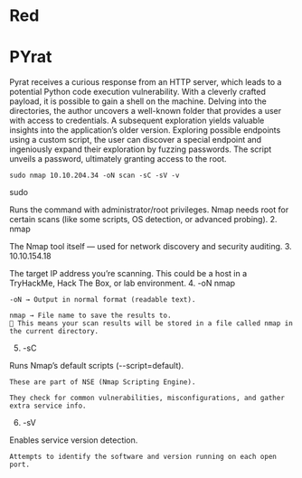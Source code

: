 # Red
# PYrat

Pyrat receives a curious response from an HTTP server, which leads to a potential Python code execution vulnerability. With a cleverly crafted payload, it is possible to gain a shell on the machine. Delving into the directories, the author uncovers a well-known folder that provides a user with access to credentials. A subsequent exploration yields valuable insights into the application’s older version. Exploring possible endpoints using a custom script, the user can discover a special endpoint and ingeniously expand their exploration by fuzzing passwords. The script unveils a password, ultimately granting access to the root.

``` sudo nmap 10.10.204.34 -oN scan -sC -sV -v ```

 sudo

Runs the command with administrator/root privileges.
Nmap needs root for certain scans (like some scripts, OS detection, or advanced probing).
2. nmap

The Nmap tool itself — used for network discovery and security auditing.
3. 10.10.154.18

The target IP address you’re scanning.
This could be a host in a TryHackMe, Hack The Box, or lab environment.
4. -oN nmap

    -oN → Output in normal format (readable text).

    nmap → File name to save the results to.
    📄 This means your scan results will be stored in a file called nmap in the current directory.

5. -sC

Runs Nmap’s default scripts (--script=default).

    These are part of NSE (Nmap Scripting Engine).

    They check for common vulnerabilities, misconfigurations, and gather extra service info.

6. -sV

Enables service version detection.

    Attempts to identify the software and version running on each open port.
